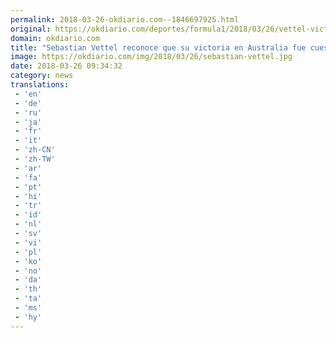 ```yaml
---
permalink: 2018-03-26-okdiario.com--1846697925.html
original: https://okdiario.com/deportes/formula1/2018/03/26/vettel-victoria-australia-suerte-2024016
domain: okdiario.com
title: "Sebastian Vettel reconoce que su victoria en Australia fue cuestión de suerte"
image: https://okdiario.com/img/2018/03/26/sebastian-vettel.jpg
date: 2018-03-26 09:34:32
category: news
translations: 
 - 'en'
 - 'de'
 - 'ru'
 - 'ja'
 - 'fr'
 - 'it'
 - 'zh-CN'
 - 'zh-TW'
 - 'ar'
 - 'fa'
 - 'pt'
 - 'hi'
 - 'tr'
 - 'id'
 - 'nl'
 - 'sv'
 - 'vi'
 - 'pl'
 - 'ko'
 - 'no'
 - 'da'
 - 'th'
 - 'ta'
 - 'ms'
 - 'hy'
---
```


